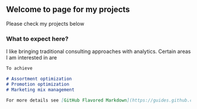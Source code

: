 ## Welcome to page for my projects

Please check my projects below

### What to expect here?

I like bringing traditional consulting approaches with analytics. Certain areas I am interested in are

```markdown
To achieve

# Assortment optimization
# Promotion optimization
# Marketing mix management

For more details see [GitHub Flavored Markdown](https://guides.github.com/features/mastering-markdown/).
